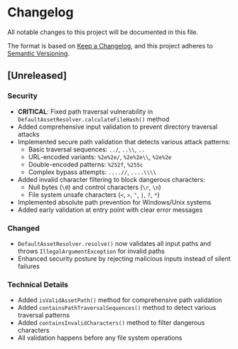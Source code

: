 # Changelog

All notable changes to this project will be documented in this file.

The format is based on [Keep a Changelog](https://keepachangelog.com/en/1.0.0/),
and this project adheres to [Semantic Versioning](https://semver.org/spec/v2.0.0.html).

## [Unreleased]

### Security
- **CRITICAL**: Fixed path traversal vulnerability in `DefaultAssetResolver.calculateFileHash()` method
- Added comprehensive input validation to prevent directory traversal attacks
- Implemented secure path validation that detects various attack patterns:
  - Basic traversal sequences: `../`, `..\\`, `..`
  - URL-encoded variants: `%2e%2e/`, `%2e%2e\\`, `%2e%2e`
  - Double-encoded patterns: `%252f`, `%255c`
  - Complex bypass attempts: `....//`, `....\\\\`
- Added invalid character filtering to block dangerous characters:
  - Null bytes (`\0`) and control characters (`\r`, `\n`)
  - File system unsafe characters (`<`, `>`, `"`, `|`, `?`, `*`)
- Implemented absolute path prevention for Windows/Unix systems
- Added early validation at entry point with clear error messages

### Changed
- `DefaultAssetResolver.resolve()` now validates all input paths and throws `IllegalArgumentException` for invalid paths
- Enhanced security posture by rejecting malicious inputs instead of silent failures

### Technical Details
- Added `isValidAssetPath()` method for comprehensive path validation
- Added `containsPathTraversalSequences()` method to detect various traversal patterns
- Added `containsInvalidCharacters()` method to filter dangerous characters
- All validation happens before any file system operations
